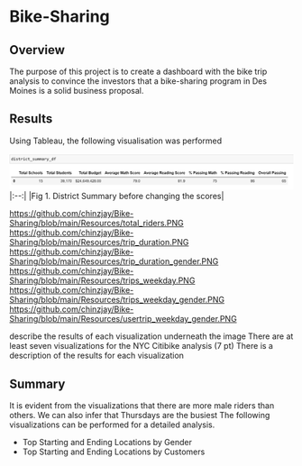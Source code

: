 # Bike-Sharing
## Overview
The purpose of this project is to create a dashboard with the bike trip analysis to convince the investors that a bike-sharing program in Des Moines is a solid business proposal. 
## Results
Using Tableau, the following visualisation was performed  

![district_summ_bfr](https://github.com/chinzjay/School_District_Analysis/blob/main/district_summ_bfr.PNG)
|:--:|
|Fig 1. District Summary before changing the scores|

https://github.com/chinzjay/Bike-Sharing/blob/main/Resources/total_riders.PNG
https://github.com/chinzjay/Bike-Sharing/blob/main/Resources/trip_duration.PNG
https://github.com/chinzjay/Bike-Sharing/blob/main/Resources/trip_duration_gender.PNG
https://github.com/chinzjay/Bike-Sharing/blob/main/Resources/trips_weekday.PNG
https://github.com/chinzjay/Bike-Sharing/blob/main/Resources/trips_weekday_gender.PNG
https://github.com/chinzjay/Bike-Sharing/blob/main/Resources/usertrip_weekday_gender.PNG



describe the results of each visualization underneath the image
There are at least seven visualizations for the NYC Citibike analysis (7 pt)
There is a description of the results for each visualization 
## Summary
It is evident from the visualizations that there are more male riders than others. We can also infer that Thursdays are the busiest
The following visualizations can be performed for a detailed analysis.
- Top Starting and Ending Locations by Gender
- Top Starting and Ending Locations by Customers
